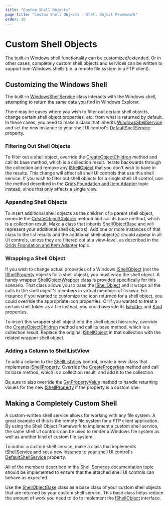 ```yaml
---
title: "Custom Shell Objects"
page-title: "Custom Shell Objects - Shell Object Framework"
order: 10
---
```

# Custom Shell Objects

The built-in Windows shell functionality can be customized/extended.  Or in other cases, completely custom shell objects and services can be written to support non-Windows shells (i.e. a remote file system in a FTP client).

## Customizing the Windows Shell

The built-in [WindowsShellService](xref:ActiproSoftware.Shell.WindowsShellService) class interacts with the Windows shell, attempting to return the same data you find in Windows Explorer.

There may be cases where you wish to filter out certain shell objects, change certain shell object properties, etc. from what is returned by default.  In these cases, you need to make a class that inherits [WindowsShellService](xref:ActiproSoftware.Shell.WindowsShellService) and set the new instance to your shell UI control's [DefaultShellService](xref:ActiproSoftware.Windows.Controls.Shell.ShellTreeListBox.DefaultShellService) property.

### Filtering Out Shell Objects

To filter out a shell object, override the [CreateObjectChildren](xref:ActiproSoftware.Shell.WindowsShellService.CreateObjectChildren*) method and call its base method, which is a collection result.  Iterate backwards through the collection and remove any [IShellObject](xref:ActiproSoftware.Shell.IShellObject) that you don't wish to have in the results.  This change will affect all shell UI controls that use this shell service.  If you wish to filter out shell objects for a single shell UI control, use the method described in the [Grids Foundation and Item Adapter](../grids-foundation.md) topic instead, since that only affects a single view.

### Appending Shell Objects

To insert additional shell objects as the children of a parent shell object, override the [CreateObjectChildren](xref:ActiproSoftware.Shell.WindowsShellService.CreateObjectChildren*) method and call its base method, which is a collection result.  Make a class that inherits [ShellObjectBase](xref:ActiproSoftware.Shell.ShellObjectBase) and will represent your additional shell object(s).  Add one or more instances of that class to the list results and the additional shell object(s) should appear in all UI controls, unless they are filtered out at a view-level, as described in the [Grids Foundation and Item Adapter](../grids-foundation.md) topic.

### Wrapping a Shell Object

If you wish to change actual properties of a Windows [IShellObject](xref:ActiproSoftware.Shell.IShellObject) (not the [IShellProperty](xref:ActiproSoftware.Shell.IShellProperty) objects for a shell object), you must wrap the shell object.  A handy wrapper [ShellObjectWrapper](xref:ActiproSoftware.Shell.ShellObjectWrapper) class is provided specifically for this scenario.  That class allows you to pass the [IShellObject](xref:ActiproSoftware.Shell.IShellObject) and it wraps all the calls to the shell object's members in virtual members of its own.  For instance if you wanted to customize the icon returned for a shell object, you could override the appropriate icon properties.  Or if you wanted to treat a certain shell folder as a file instead, you could override its [IsFolder](xref:ActiproSoftware.Shell.ShellObjectWrapper.IsFolder) and [Kind](xref:ActiproSoftware.Shell.ShellObjectWrapper.Kind) properties.

To insert this wrapper shell object into the shell object hierarchy, override the [CreateObjectChildren](xref:ActiproSoftware.Shell.WindowsShellService.CreateObjectChildren*) method and call its base method, which is a collection result.  Replace the original [IShellObject](xref:ActiproSoftware.Shell.IShellObject) in that collection with the related wrapper shell object.

### Adding a Column to ShellListView

To add a column to the [ShellListView](../shelllistview.md) control, create a new class that implements [IShellProperty](xref:ActiproSoftware.Shell.IShellProperty).  Override the [CreateProperties](xref:ActiproSoftware.Shell.WindowsShellService.CreateProperties*) method and call its base method, which is a collection result, and add it to the collection.

Be sure to also override the [GetPropertyValue](xref:ActiproSoftware.Shell.IShellService.GetPropertyValue*) method to handle returning values for the new [IShellProperty](xref:ActiproSoftware.Shell.IShellProperty) if the property is a custom one.

## Making a Completely Custom Shell

A custom-written shell service allows for working with any file system.  A great example of this is the remote file system for a FTP client application.  By using the Shell Object Framework to implement a custom shell service, the same shell UI controls can be used to render a Windows file system as well as another kind of custom file system.

To author a custom shell service, make a class that implements [IShellService](xref:ActiproSoftware.Shell.IShellService) and set a new instance to your shell UI control's [DefaultShellService](xref:ActiproSoftware.Windows.Controls.Shell.ShellTreeListBox.DefaultShellService) property.

All of the members described in the [Shell Services](shell-services.md) documentation topic should be implemented to ensure that the attached shell UI controls can behave as expected.

Use the [ShellObjectBase](xref:ActiproSoftware.Shell.ShellObjectBase) class as a base class of your custom shell objects that are returned by your custom shell service.  This base class helps reduce the amount of work you need to do to implement the [IShellObject](xref:ActiproSoftware.Shell.IShellObject) interface.
